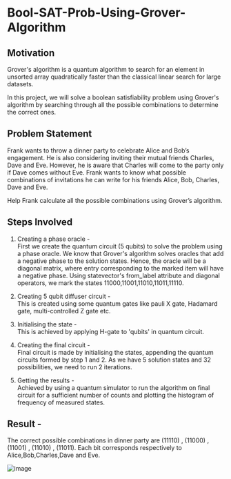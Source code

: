 # Bool-SAT-Prob-Using-Grover-Algorithm

## Motivation 
Grover's algorithm is a quantum algorithm to search for an element in unsorted array quadratically faster than the classical linear search for large datasets. <br />

In this project, we will solve a boolean satisfiability problem using Grover's algorithm by searching through all the possible combinations to determine the correct ones. 

## Problem Statement
Frank wants to throw a dinner party to celebrate Alice and Bob’s engagement. He is also considering inviting their mutual friends Charles, Dave and Eve. However, he is aware that Charles will come to the party only if Dave comes without Eve. Frank wants to know what possible combinations of invitations he can write for his friends Alice, Bob, Charles, Dave and Eve. <br />

Help Frank calculate all the possible combinations using Grover’s algorithm.

## Steps Involved
1. Creating a phase oracle - <br />
   First we create the quantum circuit (5 qubits) to solve the problem using a phase oracle. We know that Grover's algorithm solves oracles that add a negative phase to the solution states. Hence, the oracle will be a diagonal matrix, where entry corresponding to the marked item will have a negative phase. Using statevector's from_label attribute and diagonal operators, we mark the states 11000,11001,11010,11011,11110. <br />
   
2. Creating 5 qubit diffuser circuit - <br />
   This is created using some quantum gates like pauli X gate, Hadamard gate, multi-controlled Z gate etc.
   
3. Initialising the state - <br />
   This is achieved by applying H-gate to 'qubits' in quantum circuit.

4. Creating the final circuit - <br />
   Final circuit is made by initialising the states, appending the quantum circuits formed by step 1 and 2. As we have 5 solution states and 32 possibilities, we need to run 2 iterations.
   
5. Getting the results - <br />
   Achieved by using a quantum simulator to run the algorithm on final circuit for a sufficient number of counts and plotting the histogram of frequency of measured states. 
   <br />
## Result - 

The correct possible combinations in dinner party are (11110) , (11000) , (11001) , (11010) , (11011). Each bit corresponds respectively to Alice,Bob,Charles,Dave and Eve.

![image](https://user-images.githubusercontent.com/83265838/173781245-d34f54c1-ba52-4bfa-8c52-48b2e288b7c6.png)
